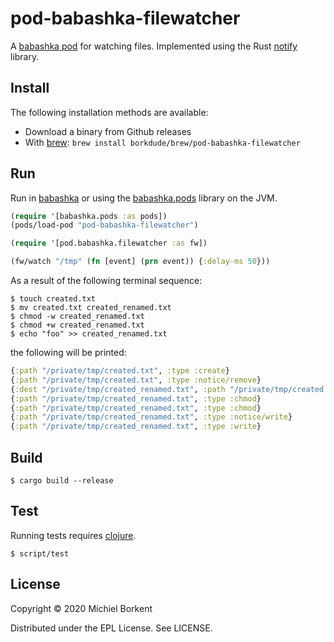 # pod-babashka-filewatcher

A [babashka pod](https://github.com/borkdude/babashka/blob/master/doc/pods.md)
for watching files. Implemented using the Rust
[notify](https://github.com/notify-rs/notify) library.

## Install

The following installation methods are available:

- Download a binary from Github releases
- With [brew](https://brew.sh/): `brew install borkdude/brew/pod-babashka-filewatcher`

## Run

Run in [babashka](https://github.com/borkdude/babashka/) or using the
[babashka.pods](https://github.com/babashka/babashka.pods) library on the JVM.

``` clojure
(require '[babashka.pods :as pods])
(pods/load-pod "pod-babashka-filewatcher")

(require '[pod.babashka.filewatcher :as fw])

(fw/watch "/tmp" (fn [event] (prn event)) {:delay-ms 50}))
```

As a result of the following terminal sequence:

``` shell
$ touch created.txt
$ mv created.txt created_renamed.txt
$ chmod -w created_renamed.txt
$ chmod +w created_renamed.txt
$ echo "foo" >> created_renamed.txt
```

the following will be printed:

``` clojure
{:path "/private/tmp/created.txt", :type :create}
{:path "/private/tmp/created.txt", :type :notice/remove}
{:dest "/private/tmp/created_renamed.txt", :path "/private/tmp/created.txt", :type :rename}
{:path "/private/tmp/created_renamed.txt", :type :chmod}
{:path "/private/tmp/created_renamed.txt", :type :chmod}
{:path "/private/tmp/created_renamed.txt", :type :notice/write}
{:path "/private/tmp/created_renamed.txt", :type :write}
```

## Build

``` shell
$ cargo build --release
```

## Test

Running tests requires [clojure](https://clojure.org/guides/getting_started).

```
$ script/test
```

## License

Copyright © 2020 Michiel Borkent

Distributed under the EPL License. See LICENSE.
